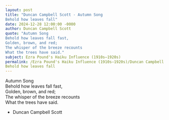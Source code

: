 ```yaml
---
layout: post
title: "Duncan Campbell Scott - Autumn Song  
Behold how leaves fall"
date: 2024-12-28 12:00:00 -0000
author: Duncan Campbell Scott
quote: "Autumn Song  
Behold how leaves fall fast,  
Golden, brown, and red;  
The whisper of the breeze recounts  
What the trees have said."
subject: Ezra Pound's Haiku Influence (1910s–1920s)
permalink: /Ezra Pound's Haiku Influence (1910s–1920s)/Duncan Campbell Scott/Duncan Campbell Scott - Autumn Song  
Behold how leaves fall
---
```


Autumn Song  
Behold how leaves fall fast,  
Golden, brown, and red;  
The whisper of the breeze recounts  
What the trees have said.

- Duncan Campbell Scott
